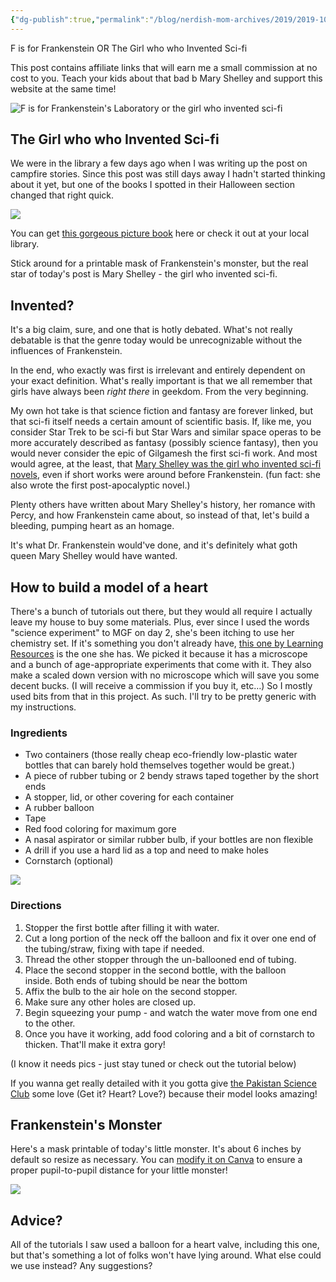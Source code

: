 ```yaml
---
{"dg-publish":true,"permalink":"/blog/nerdish-mom-archives/2019/2019-10-06-f-is-for-frankenstein-or-the-girl-who-invented-sci-fi/","title":"F is for Frankenstein OR The Girl who invented sci-fi"}
---
```



F is for Frankenstein OR The Girl who who Invented Sci-fi  

This post contains affiliate links that will earn me a small commission at no cost to you. Teach your kids about that bad b Mary Shelley and support this website at the same time! 

![F is for Frankenstein's Laboratory or the girl who invented sci-fi](https://lh3.googleusercontent.com/8ZA-gM_9m8lSz1NPlGxfFYjVo18vbYPj3NifTj3C9gf8iNEbGYXBXX5hzKTv6J4jvR85gMwJAliY3EjmlWwnp61ZagRJNkKXvA-akDwTVssJ-630eLdQiMjDhNf24eDQ2a8nE0-F)

## The Girl who who Invented Sci-fi

We were in the library a few days ago when I was writing up the post on campfire stories. Since this post was still days away I hadn't started thinking about it yet, but one of the books I spotted in their Halloween section changed that right quick. 

![](https://lh3.googleusercontent.com/SfEuxgjB1yVE564yeBHVO0ZelR5GDTFqUp-2mJOBwydlliMQc87szlJ3c-dc3iTNZHi6-1Qz8IWOHRRGXAtOW7awI54rl--APR8rioE_tG_fUX-N4ysYTQNQInNHZ7ABJ-25JXtY)

You can get [this gorgeous picture book](https://amzn.to/2VdYa0O) here or check it out at your local library.

Stick around for a printable mask of Frankenstein's monster, but the real star of today's post is Mary Shelley - the girl who invented sci-fi. 

## Invented? 

It's a big claim, sure, and one that is hotly debated. What's not really debatable is that the genre today would be unrecognizable without the influences of Frankenstein. 

In the end, who exactly was first is irrelevant and entirely dependent on your exact definition. What's really important is that we all remember that girls have always been _right there_ in geekdom. From the very beginning.

My own hot take is that science fiction and fantasy are forever linked, but that sci-fi itself needs a certain amount of scientific basis. If, like me, you consider Star Trek to be sci-fi but Star Wars and similar space operas to be more accurately described as fantasy (possibly science fantasy), then you would never consider the epic of Gilgamesh the first sci-fi work. And most would agree, at the least, that [Mary Shelley was the girl who invented sci-fi novels](https://battlefieldearth.com/a-short-history-of-the-birth-of-sci-fi/), even if short works were around before Frankenstein. (fun fact: she also wrote the first post-apocalyptic novel.)

Plenty others have written about Mary Shelley's history, her romance with Percy, and how Frankenstein came about, so instead of that, let's build a bleeding, pumping heart as an homage. 

It's what Dr. Frankenstein would've done, and it's definitely what goth queen Mary Shelley would have wanted. 

## How to build a model of a heart

There's a bunch of tutorials out there, but they would all require I actually leave my house to buy some materials. Plus, ever since I used the words "science experiment" to MGF on day 2, she's been itching to use her chemistry set. If it's something you don't already have, [this one by Learning Resources](https://amzn.to/2IrA1ie) is the one she has. We picked it because it has a microscope and a bunch of age-appropriate experiments that come with it. They also make a scaled down version with no microscope which will save you some decent bucks. (I will receive a commission if you buy it, etc…) So I mostly used bits from that in this project. As such. I'll try to be pretty generic with my instructions. 

### Ingredients

- Two containers (those really cheap eco-friendly low-plastic water bottles that can barely hold themselves together would be great.) 
- A piece of rubber tubing or 2 bendy straws taped together by the short ends
- A stopper, lid, or other covering for each container
- A rubber balloon 
- Tape
- Red food coloring for maximum gore
- A nasal aspirator or similar rubber bulb, if your bottles are non flexible 
- A drill if you use a hard lid as a top and need to make holes
- Cornstarch (optional)

![](/img/user/Assets/20191006_1925366277966026130103377.jpg)

### Directions

1. Stopper the first bottle after filling it with water. 
2. Cut a long portion of the neck off the balloon and fix it over one end of the tubing/straw, fixing with tape if needed. 
3. Thread the other stopper through the un-ballooned end of tubing. 
4. Place the second stopper in the second bottle, with the balloon inside. Both ends of tubing should be near the bottom
5. Affix the bulb to the air hole on the second stopper. 
6. Make sure any other holes are closed up. 
7. Begin squeezing your pump - and watch the water move from one end to the other. 
8. Once you have it working, add food coloring and a bit of cornstarch to thicken. That'll make it extra gory! 

(I know it needs pics - just stay tuned or check out the tutorial below)   

If you wanna get really detailed with it you gotta give [the Pakistan Science Club](https://paksc.org/pk/science-experiments-urdu/working-model-of-heart/) some love (Get it? Heart? Love?) because their model looks amazing!

## Frankenstein's Monster

Here's a mask printable of today's little monster. It's about 6 inches by default so resize as necessary. You can [modify it on Canva](https://canva.me/CSJp57sFy0) to ensure a proper pupil-to-pupil distance for your little monster!

![](/img/user/Assets/20191006_022643_00008192212787017220970.png)

## Advice? 

All of the tutorials I saw used a balloon for a heart valve, including this one, but that's something a lot of folks won't have lying around. What else could we use instead? Any suggestions?
